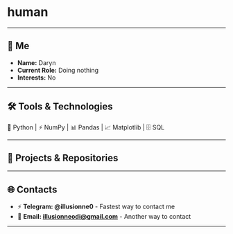 # human

---

## 🦋 Me

- **Name:** Daryn
- **Current Role:** Doing nothing
- **Interests:** No

---

## 🛠️ Tools & Technologies

🐍 Python | ⚡ NumPy | 📊 Pandas | 📈 Matplotlib | 🗄️ SQL

---

## 🧩 Projects & Repositories

---

## 🌐 Contacts
- ⚡️ **Telegram: @illusionne0** - Fastest way to contact me
- 📧 **Email: illusionneodi@gmail.com** - Another way to contact

---
